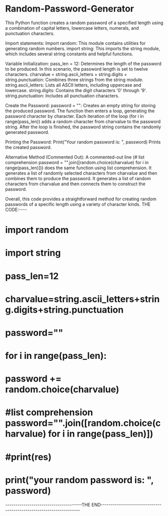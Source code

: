 # Random-Password-Generator
This Python function creates a random password of a specified length using a combination of capital letters, lowercase letters, numerals, and punctuation characters.  

Import statements:
Import random: This module contains utilities for generating random numbers.
import string: This imports the string module, which includes several string constants and helpful functions.

Variable Initialization:
pass_len = 12: Determines the length of the password to be produced. In this scenario, the password length is set to twelve characters.
charvalue = string.ascii_letters + string.digits + string.punctuation: Combines three strings from the string module.
string.ascii_letters: Lists all ASCII letters, including uppercase and lowercase.
string.digits: Contains the digit characters '0' through '9'.
string.punctuation: Includes all punctuation characters.

Create the Password:
password = "": Creates an empty string for storing the produced password.
The function then enters a loop, generating the password character by character.
Each iteration of the loop (for i in range(pass_len)) adds a random character from charvalue to the password string.
After the loop is finished, the password string contains the randomly generated password.

Printing the Password:
Print("Your random password is: ", password) Prints the created password.

Alternative Method (Commented Out):
A commented-out line (# list comprehension password = "".join([random.choice(charvalue) for i in range(pass_len)])) does the same function using list comprehension. It generates a list of randomly selected characters from charvalue and then combines them to produce the password.
It generates a list of random characters from charvalue and then connects them to construct the password.

Overall, this code provides a straightforward method for creating random passwords of a specific length using a variety of character kinds.
THE CODE:----
# import random

# import string

# pass_len=12
# charvalue=string.ascii_letters+string.digits+string.punctuation

# password=""
# for i in range(pass_len):
#     password += random.choice(charvalue)

# #list comprehension password="".join([random.choice(charvalue) for i in range(pass_len)])
# #print(res)
# print("your random password is: ", password)
--------------------------------------THE END-------------------------------------------------------------------
